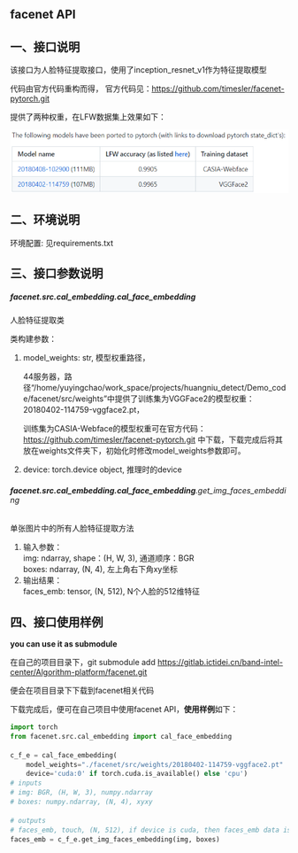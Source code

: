 ## facenet API

## 一、接口说明

该接口为人脸特征提取接口，使用了inception_resnet_v1作为特征提取模型

代码由官方代码重构而得，
官方代码见：https://github.com/timesler/facenet-pytorch.git

提供了两种权重，在LFW数据集上效果如下：

![image-20211227154520634](./image-20211227154520634.png)

## 二、环境说明

环境配置: 见requirements.txt

## 三、接口参数说明

##### **facenet.src.cal_embedding**.cal_face_embedding

人脸特征提取类

类构建参数：

1. model_weights: str, 模型权重路径，

   44服务器，路径“/home/yuyingchao/work_space/projects/huangniu_detect/Demo_code/facenet/src/weights”中提供了训练集为VGGFace2的模型权重：20180402-114759-vggface2.pt，

   训练集为CASIA-Webface的模型权重可在官方代码：https://github.com/timesler/facenet-pytorch.git
   中下载，下载完成后将其放在weights文件夹下，初始化时修改model_weights参数即可。

2. device: torch.device object, 推理时的device

###### **facenet.src.cal_embedding.cal_face_embedding**.get_img_faces_embedding

单张图片中的所有人脸特征提取方法

1. 输入参数：<br>
   img: ndarray, shape：(H, W, 3), 通道顺序：BGR<br>
   boxes: ndarray, (N, 4), 左上角右下角xy坐标
2. 输出结果：<br>
   faces_emb: tensor, (N, 512), N个人脸的512维特征<br>

## 四、接口使用样例

**you can use it as submodule**

在自己的项目目录下，git submodule add  https://gitlab.ictidei.cn/band-intel-center/Algorithm-platform/facenet.git

便会在项目目录下下载到facenet相关代码

下载完成后，便可在自己项目中使用facenet API，**使用样例**如下：

```python
import torch
from facenet.src.cal_embedding import cal_face_embedding

c_f_e = cal_face_embedding(
    model_weights="./facenet/src/weights/20180402-114759-vggface2.pt"
    device='cuda:0' if torch.cuda.is_available() else 'cpu')
# inputs
# img: BGR, (H, W, 3), numpy.ndarray
# boxes: numpy.ndarray, (N, 4), xyxy

# outputs
# faces_emb, touch, (N, 512), if device is cuda, then faces_emb data is on gpu
faces_emb = c_f_e.get_img_faces_embedding(img, boxes)
```